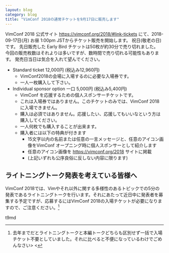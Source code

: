 ```yaml
---
layout: blog
category: blog
title: "VimConf 2018の通常チケットを9月17日に販売します"
---
```


VimConf 2018 公式サイト <https://vimconf.org/2018/#link-tickets> にて、2018-09-17日(月) お昼 1:00pm JSTからチケット販売を開始します。
祝日(敬老の日)です。
先日販売した Early Bird チケットは50枚が約30分で売り切れました。
今回の販売枚数はそれよりは多いですが、数時間で売り切れる可能性もあります。
発売日当日は気合を入れて望んでください。

* Standard ticket 12,000円 (税込み12,960円)
    * VimConf2018の会場に入場するのに必要な入場券です。
    * 一人一枚購入して下さい。
* Individual sponsor option 一口 5,000円 (税込み5,400円)
    * VimConf を応援するための個人スポンサーチケットです。
    * これは入場券ではありません。このチケットのみでは、VimConf 2018に入場できません。
    * 購入は必須ではありません。応援したい、応援してもいいなという方は購入してください。
    * 一人何枚でも購入することが出来ます。
    * 購入者には以下の特典が付きます
        * 15文字以内の名前または任意の一言メッセージと、任意のアイコン画像をVimConf オープニング時に個人スポンサーとして紹介します
        * 任意のアイコン画像を https://vimconf.org/2018 サイトに掲載
        * (上記いずれも公序良俗に反しない内容に限ります)

## ライトニングトーク発表を考えている皆様へ

VimConf 2018では、Vimやそれ以外に関する多様性のあるトピックでの5分の発表であるライトニングトークを行います。それにあたって近日中に発表者を募集する予定ですが、応募するにはVimConf 2018の入場チケットが必要になりますので、ご注意ください。[^1]

[^1]: 去年までだとライトニングトークと本編トークどちらも区別せず一括で入場チケット不要としていました。それに比べると不便になっているわけでごめんなさい> <

t9md
